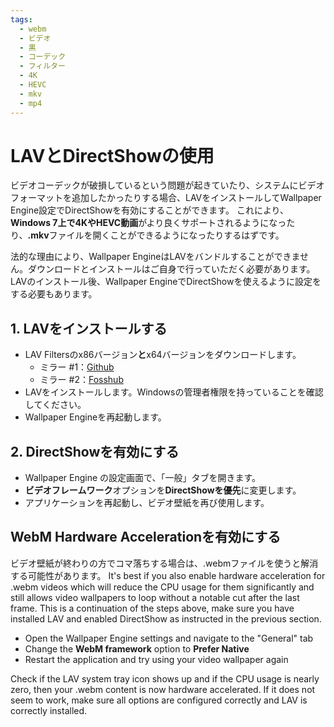 ```yaml
---
tags:
  - webm
  - ビデオ
  - 黒
  - コーデック
  - フィルター
  - 4K
  - HEVC
  - mkv
  - mp4
---
```


# LAVとDirectShowの使用
ビデオコーデックが破損しているという問題が起きていたり、システムにビデオフォーマットを追加したかったりする場合、LAVをインストールしてWallpaper Engine設定でDirectShowを有効にすることができます。 これにより、**Windows 7上で4KやHEVC動画**がより良くサポートされるようになったり、**.mkv**ファイルを開くことができるようになったりするはずです。

法的な理由により、Wallpaper EngineはLAVをバンドルすることができません。ダウンロードとインストールはご自身で行っていただく必要があります。 LAVのインストール後、Wallpaper EngineでDirectShowを使えるように設定をする必要もあります。

## 1. LAVをインストールする
* LAV Filtersのx86バージョン**と**x64バージョンをダウンロードします。
  * ミラー #1：[Github](https://github.com/Nevcairiel/LAVFilters/releases)
  * ミラー #2：[Fosshub](https://www.fosshub.com/LAV-Filters.html)
* LAVをインストールします。Windowsの管理者権限を持っていることを確認してください。
* Wallpaper Engineを再起動します。

## 2. DirectShowを有効にする
* Wallpaper Engine の設定画面で、「一般」タブを開きます。
* **ビデオフレームワーク**オプションを**DirectShowを優先**に変更します。
* アプリケーションを再起動し、ビデオ壁紙を再び使用します。

## WebM Hardware Accelerationを有効にする
ビデオ壁紙が終わりの方でコマ落ちする場合は、.webmファイルを使うと解消する可能性があります。 It's best if you also enable hardware acceleration for .webm videos which will reduce the CPU usage for them significantly and still allows video wallpapers to loop without a notable cut after the last frame. This is a continuation of the steps above, make sure you have installed LAV and enabled DirectShow as instructed in the previous section.
* Open the Wallpaper Engine settings and navigate to the "General" tab
* Change the **WebM framework** option to **Prefer Native**
* Restart the application and try using your video wallpaper again

Check if the LAV system tray icon shows up and if the CPU usage is nearly zero, then your .webm content is now hardware accelerated. If it does not seem to work, make sure all options are configured correctly and LAV is correctly installed.